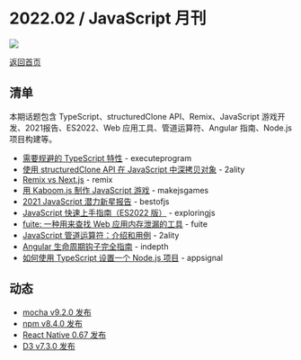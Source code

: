 # 2022.02 / JavaScript 月刊

![](./img/02.jpeg )

[返回首页](https://github.com/hijiangtao/javascript-articles-monthly)

## 清单

本期话题包含 TypeScript、structuredClone API、Remix、JavaScript 游戏开发、2021报告、ES2022、Web 应用工具、管道运算符、Angular 指南、Node.js 项目构建等。

* [需要规避的 TypeScript 特性](https://www.executeprogram.com/blog/typescript-features-to-avoid) - executeprogram
* [使用 structuredClone API 在 JavaScript 中深拷贝对象](https://2ality.com/2022/01/structured-clone.html) - 2ality
* [Remix vs Next.js](https://remix.run/blog/remix-vs-next) - remix
* [用 Kaboom.js 制作 JavaScript 游戏](https://makejsgames.com/) - makejsgames
* [2021 JavaScript 潜力新星报告](https://risingstars.js.org/2021/en) - bestofjs
* [JavaScript 快速上手指南（ES2022 版）](https://exploringjs.com/impatient-js/) - exploringjs
* [fuite: 一种用来查找 Web 应用内存泄漏的工具](https://nolanlawson.com/2021/12/17/introducing-fuite-a-tool-for-finding-memory-leaks-in-web-apps/) - fuite
* [JavaScript 管道运算符：介绍和用例](https://2ality.com/2022/01/pipe-operator.html) - 2ality
* [Angular 生命周期钩子完全指南](https://indepth.dev/posts/1494/complete-guide-angular-lifecycle-hooks) - indepth
* [如何使用 TypeScript 设置一个 Node.js 项目](https://blog.appsignal.com/2022/01/19/how-to-set-up-a-nodejs-project-with-typescript.html) - appsignal

## 动态

* [mocha v9.2.0 发布](https://github.com/mochajs/mocha/releases/tag/v9.2.0)
* [npm v8.4.0 发布](https://github.com/npm/cli/releases/tag/v8.4.0)
* [React Native 0.67 发布](https://reactnative.dev/blog/2022/01/19/version-067)
* [D3 v7.3.0 发布](https://github.com/d3/d3/releases/tag/v7.3.0)
